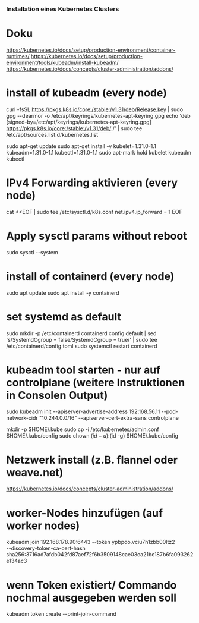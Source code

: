 ### Installation eines Kubernetes Clusters

# Doku
https://kubernetes.io/docs/setup/production-environment/container-runtimes/
https://kubernetes.io/docs/setup/production-environment/tools/kubeadm/install-kubeadm/
https://kubernetes.io/docs/concepts/cluster-administration/addons/


# install of kubeadm (every node)
curl -fsSL https://pkgs.k8s.io/core:/stable:/v1.31/deb/Release.key | sudo gpg --dearmor -o /etc/apt/keyrings/kubernetes-apt-keyring.gpg
echo 'deb [signed-by=/etc/apt/keyrings/kubernetes-apt-keyring.gpg] https://pkgs.k8s.io/core:/stable:/v1.31/deb/ /' | sudo tee /etc/apt/sources.list.d/kubernetes.list

sudo apt-get update
sudo apt-get install -y kubelet=1.31.0-1.1 kubeadm=1.31.0-1.1 kubectl=1.31.0-1.1
sudo apt-mark hold kubelet kubeadm kubectl

# IPv4 Forwarding aktivieren (every node)

cat <<EOF | sudo tee /etc/sysctl.d/k8s.conf
net.ipv4.ip_forward = 1
EOF

# Apply sysctl params without reboot
sudo sysctl --system

# install of containerd (every node)
sudo apt update
sudo apt install -y containerd

# set systemd as default
sudo mkdir -p /etc/containerd
containerd config default | sed 's/SystemdCgroup = false/SystemdCgroup = true/' | sudo tee /etc/containerd/config.toml
sudo systemctl restart containerd

# kubeadm tool starten - nur auf controlplane (weitere Instruktionen in Consolen Output)
sudo kubeadm init --apiserver-advertise-address 192.168.56.11 --pod-network-cidr "10.244.0.0/16" --apiserver-cert-extra-sans controlplane

mkdir -p $HOME/.kube
sudo cp -i /etc/kubernetes/admin.conf $HOME/.kube/config
sudo chown $(id -u):$(id -g) $HOME/.kube/config

# Netzwerk install (z.B. flannel oder weave.net)
https://kubernetes.io/docs/concepts/cluster-administration/addons/

# worker-Nodes hinzufügen (auf worker nodes)
kubeadm join 192.168.178.90:6443 --token ypbpdo.vciu7h1zbb00ltz2 \
	--discovery-token-ca-cert-hash sha256:3716ad7afdb042fd87aef72f6b3509148cae03ca21bc187b6fa093262e134ac3 

# wenn Token existiert/ Commando nochmal ausgegeben werden soll
kubeadm token create --print-join-command

